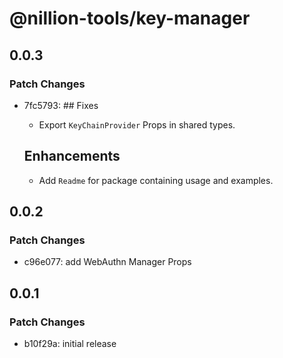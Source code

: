 # @nillion-tools/key-manager

## 0.0.3

### Patch Changes

- 7fc5793: ## Fixes

  - Export `KeyChainProvider` Props in shared types.

  ## Enhancements

  - Add `Readme` for package containing usage and examples.

## 0.0.2

### Patch Changes

- c96e077: add WebAuthn Manager Props

## 0.0.1

### Patch Changes

- b10f29a: initial release

